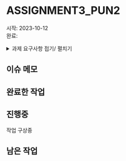# ASSIGNMENT3_PUN2

시작: 2023-10-12 </br>
완료: </br>

<details>
<summary>과제 요구사항 접기/ 펼치기</summary>

============ Assignment3_PUN 과제 내용 ============

플랫폼: PC</br>

PUN을 통한 네트워킹 구현

- 방목록 확인기능
- 방목록 갱신기능
- 게임시작/종료 (게임내용 없이 시작, 종료만 => 모든플레이어 게임시작 및 종료 동기화)
- 룸프로퍼티 ( 룸이름, 인원표시, 난이도, 플레이중 => [Hard] 방제목 (2/3) 진행중 )
- 플레이어프로퍼티 (준비완료 => 모든플레이어가 준비완료여야 방장이 시작가능)
- 플레이어별로 캐릭터생성, 플레이어 이름표시, Transform 동기화
- 스킬사용(이펙트, 1회성)

=================================================
</details>

## 이슈 메모

## 완료한 작업

## 진행중
작업 구상중

## 남은 작업